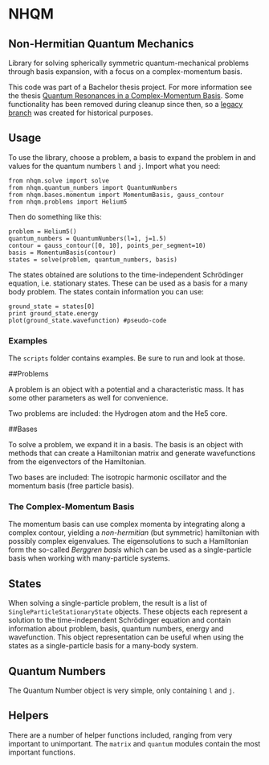 # NHQM
## Non-Hermitian Quantum Mechanics
Library for solving spherically symmetric quantum-mechanical problems through
basis expansion, with a focus on a complex-momentum basis.

This code was part of a Bachelor thesis project. For more information see the thesis [Quantum Resonances in a Complex-Momentum Basis](http://publications.lib.chalmers.se/records/fulltext/179709/179709.pdf). Some functionality has been removed during cleanup since then, so a [legacy branch](https://github.com/pnutus/NHQM/tree/legacy) was created for historical purposes.

## Usage

To use the library, choose a problem, a basis to expand the problem in and values for the quantum numbers `l` and `j`. Import what you need:

    from nhqm.solve import solve
    from nhqm.quantum_numbers import QuantumNumbers
    from nhqm.bases.momentum import MomentumBasis, gauss_contour
    from nhqm.problems import Helium5

Then do something like this:

    problem = Helium5()
    quantum_numbers = QuantumNumbers(l=1, j=1.5)
    contour = gauss_contour([0, 10], points_per_segment=10)
    basis = MomentumBasis(contour)
    states = solve(problem, quantum_numbers, basis)

The states obtained are solutions to the time-independent Schrödinger equation, i.e. stationary states. These can be used as a basis for a many body problem. The states contain information you can use:

    ground_state = states[0]
    print ground_state.energy
    plot(ground_state.wavefunction) #pseudo-code

### Examples
The `scripts` folder contains examples. Be sure to run and look at those. 

##Problems

A problem is an object with a potential and a characteristic mass. It has some other parameters as well for convenience.
 
Two problems are included: the Hydrogen atom and the He5 core.
 
##Bases

To solve a problem, we expand it in a basis. The basis is an object with methods that can create a Hamiltonian matrix and generate wavefunctions from the eigenvectors of the Hamiltonian.

Two bases are included: The isotropic harmonic oscillator and the momentum basis (free particle basis).

### The Complex-Momentum Basis

The momentum basis can use complex momenta by integrating along a complex contour, yielding a _non-hermitian_ (but symmetric) hamiltonian with possibly complex eigenvalues. The eigensolutions to such a Hamiltonian form the so-called _Berggren basis_ which can be used as a single-particle basis when working with many-particle systems.

## States

When solving a single-particle problem, the result is a list of `SingleParticleStationaryState` objects. These objects each represent a solution to the time-independent Schrödinger equation and contain information about problem, basis, quantum numbers, energy and wavefunction. This object representation can be useful when using the states as a single-particle basis for a many-body system.

## Quantum Numbers

The Quantum Number object is very simple, only containing `l` and `j`.

## Helpers

There are a number of helper functions included, ranging from very important to unimportant. The `matrix` and `quantum` modules contain the most important functions.
